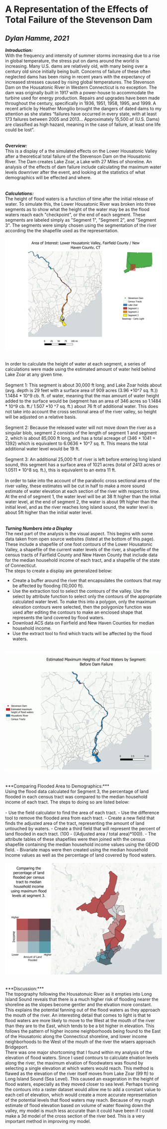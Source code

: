# A Representation of the Effects of Total Failure of the Stevenson Dam
## *Dylan Hamme, 2021*

***Introduction:***
<br>
With the frequency and intensity of summer storms increasing due to a rise in global temperature, the stress put on dams around the world is increasing. Many U.S. dams are relatively old, with many being over a century old since initially being built. Concerns of failure of these often neglected dams has been rising in recent years with the expectancy of increased stresses caused by rising global temperatures. The Stevenson Dam on the Housatonic River in Western Connecticut is no exception. The dam was originally built in 1917 with a power-house to accommodate the turbine used for energy production. Repairs and upgrades have been made throughout the century, specifically in 1936, 1951, 1958, 1995, and 1999. A recent article by Heather Mongilio brought the dangers of dated dams to my attention as she states “failures have occurred in every state, with at least 173 failures between 2005 and 2013… Approximately 15,500 of (U.S. Dams) are classified as high hazard, meaning in the case of failure, at least one life could be lost”.
<br>
<br>
<br>
***Overview:***
<br>
This is a display of a the simulated effects on the Lower Housatonic Valley after a theoretical total failure of the Stevenson Dam on the Housatonic River. The Dam creates Lake Zoar, a Lake with 27 Miles of shoreline. An analysis of the effects of dam failure include calculating the maximum water levels downriver after the event, and looking at the statistics of what demographics will be effected and where.
<br>
<br>
<br>
***Calculations:***
<br>
The height of flood waters is a function of time after the initial release of water. To simulate this, the Lower Housatonic River was broken into three segments as to show what the height of the water may be as the flood waters reach each "checkpoint", or the end of each segment. These segments are labeled simply as "Segment 1", "Segment 2", and "Segment 3". The segments were simply chosen using the segmentation of the river according the the shapefile used as the representation. 
<br>
<br>
<a href="Files/RiverOverview.jpg"><img src="Files/RiverOverview.jpg"><a/>
<br>
<br>
<br>
In order to calculate the height of water at each segment, a series of calculations were made using the estimated amount of water held behind Lake Zoar at any given time.
<br>
<br>
Segment 1: This segment is about 30,000 ft long, and Lake Zoar holds about (avg. depth is 29 feet with a surface area of 909 acres (3.96 *10^7 sq. ft.)) 1.1484 * 10^9 cb. ft. of water, meaning that the max amount of water height added to the surface would be (segment has an area of 346 acres so 1.1484 * 10^9 cb. ft./ 1.507 *10 ^7 sq. ft.) about 76 ft of additional water. This does not take into account the cross sectional area of the river valley, so height will be adjusted on a relative basis. 
<br>
<br>
Segment 2: Because the released water will not move down the river as a singular blob, segment 2 consists of the length of segment 1 and segment 2, which is about 85,000 ft long, and has a total acreage of (346 + 1041 = 1392) which is equivalent to 6.0636 * 10^7 sq. ft. This means the total additional water level would be 19 ft.
<br>
<br>
Segment 3: An additional 25,000 ft of river is left before entering long island sound, this segment has a surface area of 1021 acres (total of 2413 acres or 1.0511 * 10^8 sq. ft.), this is equivalent to an extra 11 ft.
<br>
<br>
In order to take into the account of the parabolic cross sectional area of the river valley, these estimates will be cut in half to make a more sound estimate of water elevation at each section of the river with respect to time. At the end of segment 1, the water level will be at 38 ft higher than the initial water level, at the end of segment 2, the water is about 9ft higher than the initial level, and as the river reaches long island sound, the water level is about 5ft higher than the initial water level. 
<br>
<br>
<br>
***Turning Numbers into a Display***
<br>
The next part of the analysis is the visual aspect. This begins with some data taken from open source websites (listed at the bottom of this page). These include a shapefile of one foot contours of the Lower Housatonic Valley, a shapefile of the current water levels of the river, a shapefile of the census tracts of Fairfield County and New Haven County that include data for the median household income of each tract, and a shapefile of the state of Connecticut.
<br>
The steps to create a display are generalized below:
<br>
- Create a buffer around the river that encapsulates the contours that may be affected by flooding (10,000 ft).
- Use the extraction tool to select the contours of the valley. Use the select by attribute function to select only the contours of the appropriate calculated water level. To make this into a polygon, only the maximum elevation contours were selected, then the polygonize function was used after editing the contours to make an enclosed shape that represents the land covered by flood waters.
- Download ACS data on Fairfield and New Haven Counties for median household income.
- Use the extract tool to find which tracts will be affected by the flood waters.
<br>
<a href="Files/FloodPattern.gif"><img src="Files/FloodPattern.gif"><a/>
<br>
<br>
<br>
***Comparing Flooded Area to Demographics:***
<br>
Using the flood data calculated for Segment 3, the percentage of land flooded in each census tract was compared to the median household income of each tract. The steps to doing so are listed below:
<br>
<br>
- Use the field calculator to find the area of each tract.
- Use the difference tool to remove the flooded area from each tract.
- Create a new field that finds the adjusted area of the tract, representing the amount of land untouched by waters.
- Create a third field that will represent the percent of land flooded in each tract. (100 - ((Adjusted area / total area)*100)).
- The attribute tables of these shapefiles were then joined with the census shapefile containing the median household income values using the GEOID field.
- Bivariate maps were then created using the median household income values as well as the percentage of land covered by flood waters.
<br>
<br>
<a href="Files/Bivariate.jpg"><img src="Files/Bivariate.jpg"><a/>
<br>
<br>
<br>
***Discussion:***
<br>
The topography following the Housatonuic River as it empties into Long Island Sound reveals that there is a much higher risk of flooding nearer the shoreline as the slopes become gentler and the elvation more constant. This explains the potential fanning out of the flood waters as they approach the mouth of the river. An interesting detail that comes to light is that te flood waters are more likely to move to the West at the mouth of the river than they are to the East, which tends to be a bit higher in elevation. This follows the pattern of higher income neighborhoods being found to the East of the Housatonic along the Connecticut shoreline, and lower income neighborhoods to the West of the mouth of the river the wtaers approach Bridgeport. 
	<br>
There was one major shortcoming that I found within my analysis of the elevation of flood waters. Since I used contours to calculate elvation levels along the river, the maximum elvation of floodwaters was flound by selecting a single elevation at which waters would reach. This method is flawed as the elevation of the river itself moves from Lake Zoar (99 ft) to Long Island Sound (Sea Level). This caused an exageration in the height of flood waters, especially as they moved closer to sea level. Perhaps truning the contours into a raster dataset would allow me to add a constant value to each cell of elevation, which would create a more accurate representation of the potential levels that flood waters may reach. Because of my rough estimate of flood elevation based on volume of water flowing down the valley, my model is much less accurate than it could have been if I could make a 3d model of the cross section of the river bed. This is a very important method in improving my model.
